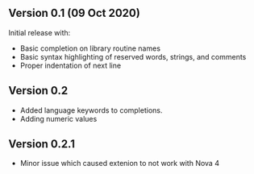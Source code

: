 ## Version 0.1 (09 Oct 2020)

Initial release with:
- Basic completion on library routine names
- Basic syntax highlighting of reserved words, strings, and comments
- Proper indentation of next line


## Version 0.2
- Added language keywords to completions.
- Adding numeric values

## Version 0.2.1
- Minor issue which caused extenion to not work with Nova 4
